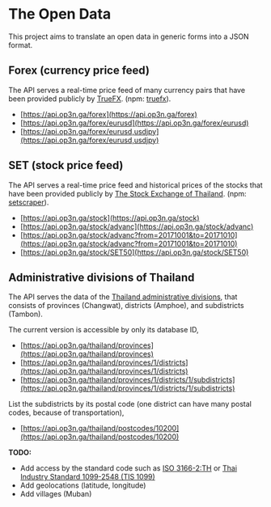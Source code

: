 # The Open Data

This project aims to translate an open data in generic forms into a JSON format.

## Forex (currency price feed)

The API serves a real-time price feed of many currency pairs that have been provided publicly by [TrueFX](https://www.truefx.com). (npm: [truefx](https://github.com/tonkla/truefx.js)).

* [https://api.op3n.ga/forex](https://api.op3n.ga/forex)
* [https://api.op3n.ga/forex/eurusd](https://api.op3n.ga/forex/eurusd)
* [https://api.op3n.ga/forex/eurusd,usdjpy](https://api.op3n.ga/forex/eurusd,usdjpy)

## SET (stock price feed)

The API serves a real-time price feed and historical prices of the stocks that have been provided publicly by [The Stock Exchange of Thailand](https://marketdata.set.or.th/mkt/marketsummary.do). (npm: [setscraper](https://github.com/tonkla/setscraper)).

* [https://api.op3n.ga/stock](https://api.op3n.ga/stock)
* [https://api.op3n.ga/stock/advanc](https://api.op3n.ga/stock/advanc)
* [https://api.op3n.ga/stock/advanc?from=20171001&to=20171010](https://api.op3n.ga/stock/advanc?from=20171001&to=20171010)
* [https://api.op3n.ga/stock/SET50](https://api.op3n.ga/stock/SET50)

## Administrative divisions of Thailand

The API serves the data of the [Thailand administrative divisions](https://en.wikipedia.org/wiki/Provinces_of_Thailand), that consists of provinces (Changwat), districts (Amphoe), and subdistricts (Tambon).

The current version is accessible by only its database ID,

* [https://api.op3n.ga/thailand/provinces](https://api.op3n.ga/thailand/provinces)
* [https://api.op3n.ga/thailand/provinces/1/districts](https://api.op3n.ga/thailand/provinces/1/districts)
* [https://api.op3n.ga/thailand/provinces/1/districts/1/subdistricts](https://api.op3n.ga/thailand/provinces/1/districts/1/subdistricts)

List the subdistricts by its postal code (one district can have many postal codes, because of transportation),

* [https://api.op3n.ga/thailand/postcodes/10200](https://api.op3n.ga/thailand/postcodes/10200)

**TODO:**

* Add access by the standard code such as [ISO 3166-2:TH](https://en.wikipedia.org/wiki/ISO_3166-2:TH) or [Thai Industry Standard 1099-2548 (TIS 1099)](https://en.wikipedia.org/wiki/Thai_Industrial_Standard_1099-2548)
* Add geolocations (latitude, longitude)
* Add villages (Muban)
